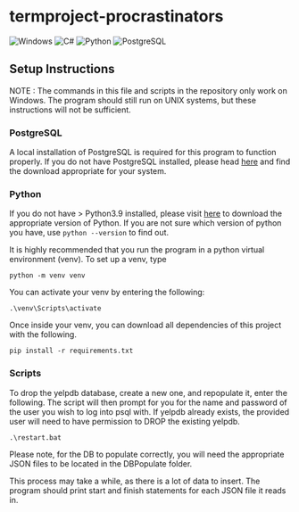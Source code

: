 # termproject-procrastinators
![Windows](https://img.shields.io/badge/Windows-0078D6?style=for-the-badge&logo=windows&logoColor=white)
![C#](https://img.shields.io/badge/C%23-239120?style=for-the-badge&logo=c-sharp&logoColor=white)
![Python](https://img.shields.io/badge/Python-3776AB?style=for-the-badge&logo=python&logoColor=white)
![PostgreSQL](https://img.shields.io/badge/PostgreSQL-316192?style=for-the-badge&logo=postgresql&logoColor=white)

## Setup Instructions
NOTE : The commands in this file and scripts in the repository only work on Windows. The program should still run on UNIX systems, but these instructions will not be sufficient.
### PostgreSQL
A local installation of PostgreSQL is required for this program to function properly. If you do not have PostgreSQL installed, please head [here](https://www.postgresql.org/download/) and find the download appropriate for your system. 

### Python
If you do not have > Python3.9 installed, please visit [here](https://www.python.org/downloads/) to download the appropriate version of Python. If you are not sure which version of python you have, use `python --version` to find out.

It is highly recommended that you run the program in a python virtual environment (venv). To set up a venv, type
```
python -m venv venv
```
You can activate your venv by entering the following:
```
.\venv\Scripts\activate
```
Once inside your venv, you can download all dependencies of this project with the following.
```
pip install -r requirements.txt
```

### Scripts
To drop the yelpdb database, create a new one, and repopulate it, enter the following. The script will then prompt for you for the name and password of the user you wish to log into psql with. If yelpdb already exists, the provided user will need to have permission to DROP the existing yelpdb. 
```
.\restart.bat
```
Please note, for the DB to populate correctly, you will need the appropriate JSON files to be located in the DBPopulate folder.

This process may take a while, as there is a lot of data to insert. The program should print start and finish statements for each JSON file it reads in.

